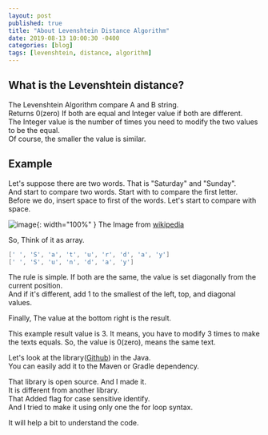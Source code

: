 ```yaml
---
layout: post
published: true
title: "About Levenshtein Distance Algorithm"
date: 2019-08-13 10:00:30 -0400
categories: [blog]
tags: [levenshtein, distance, algorithm]
---
```


## What is the Levenshtein distance?

The Levenshtein Algorithm compare A and B string.<br>
Returns 0(zero) If both are equal and Integer value if both are different.<br>
The Integer value is the number of times you need to modify the two values to be the equal.<br>
Of course, the smaller the value is similar.

## Example 

Let's suppose there are two words. That is "Saturday" and "Sunday". <br>
And start to compare two words. Start with to compare the first letter. <br> 
Before we do, insert space to first of the words. Let's start to compare with space. <br>

![image](https://user-images.githubusercontent.com/4101636/62920670-661d5380-bde1-11e9-9c10-4a54dc70b25c.png){: width="100%" }
The Image from [wikipedia](https://en.wikipedia.org/wiki/Levenshtein_distance)

So, Think of it as array. 
```java
[' ', 'S', 'a', 't', 'u', 'r', 'd', 'a', 'y']
[' ', 'S', 'u', 'n', 'd', 'a', 'y']
```
The rule is simple. If both are the same, the value is set diagonally from the current position.<br>
And if it's different, add 1 to the smallest of the left, top, and diagonal values.

Finally, The value at the bottom right is the result. 

This example result value is 3. It means, you have to modify 3 times to make the texts equals. 
So, the value is 0(zero), means the same text.

Let's look at the library([Github](https://github.com/LeeKyoungIl/illuminati/tree/master/illuminati/illuminati-util/illuminati-levenshtein)) in the Java.<br> 
You can easily add it to the Maven or Gradle dependency.<br>

That library is open source. And I made it. <br>
It is different from another library.<br>
That Added flag for case sensitive identify.<br>
And I tried to make it using only one the for loop syntax.<br>

It will help a bit to understand the code.